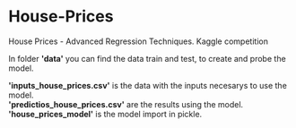 # House-Prices 
House Prices - Advanced Regression Techniques. Kaggle competition
 
In folder **'data'** you can find the data train and test, to create and probe the model. 
 
**'inputs_house_prices.csv'** is the data with the inputs necesarys to use the model. \
**'predictios_house_prices.csv'** are the results using the model. \
**'house_prices_model'** is the model import in pickle.
